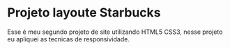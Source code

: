 # Projeto layoute Starbucks
 
 Esse é meu segundo projeto de site utilizando HTML5 CSS3, nesse projeto eu apliquei as tecnicas de responsividade.

